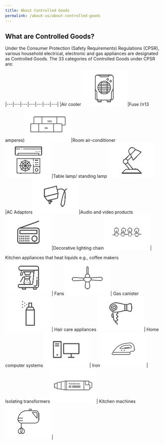 ```yaml
---
title: About Controlled Goods
permalink: /about-us/about-controlled-goods
---
```

## What are Controlled Goods?
Under the Consumer Protection (Safety Requirements) Regulations (CPSR), various household electrical, electronic and gas appliances are designated as Controlled Goods. The 33 categories of Controlled Goods under CPSR are:

|---|---|---|---|---|---|---|
|Air cooler![air cooler](/images/about-us/33-categories-controlled-goods/air-cooler.png)|Fuse (≤13 amperes)![fuse](/images/about-us/33-categories-controlled-goods/fuse.png)|Room air-conditioner ![room air conditioner](/images/about-us/33-categories-controlled-goods/room-air-conditioner.png)|Table lamp/ standing lamp ![table lamp](/images/about-us/33-categories-controlled-goods/table-lamp.png)|AC Adaptors![ac adaptors](/images/about-us/33-categories-controlled-goods/ac-adaptors.png)|Audio and video products![audio video](/images/about-us/33-categories-controlled-goods/audio-video.png)|Decorative lighting chain![deco light chain](/images/about-us/33-categories-controlled-goods/deco-light-chain.png)|

Kitchen appliances that heat liquids e.g., coffee makers![coffee maker](/images/about-us/33-categories-controlled-goods/coffee-maker.png)|
Fans![fans](/images/about-us/33-categories-controlled-goods/fans.png)|
Gas canister![gas canister](/images/about-us/33-categories-controlled-goods/gas-canister.png)|
Hair care appliances ![hair care](/images/about-us/33-categories-controlled-goods/hair-care.png)|
Home computer systems![computer](/images/about-us/33-categories-controlled-goods/computer.png)|
Iron![iron](/images/about-us/33-categories-controlled-goods/iron.png)|
Isolating transformers![transform for downlight fitting](/images/about-us/33-categories-controlled-goods/transformer-downlight-fitting.png)|
Kitchen machines![kitchen machines](/images/about-us/33-categories-controlled-goods/kitchen-machines.png)|
